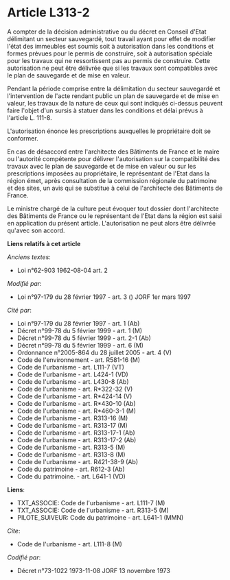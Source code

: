 # Article L313-2

A compter de la décision administrative ou du décret en Conseil d'Etat délimitant un secteur sauvegardé, tout travail ayant
pour effet de modifier l'état des immeubles est soumis soit à autorisation dans les conditions et formes prévues pour le
permis de construire, soit à autorisation spéciale pour les travaux qui ne ressortissent pas au permis de construire. Cette
autorisation ne peut être délivrée que si les travaux sont compatibles avec le plan de sauvegarde et de mise en valeur.

Pendant la période comprise entre la délimitation du secteur sauvegardé et l'intervention de l'acte rendant public un plan de
sauvegarde et de mise en valeur, les travaux de la nature de ceux qui sont indiqués ci-dessus peuvent faire l'objet d'un
sursis à statuer dans les conditions et délai prévus à l'article L. 111-8.

L'autorisation énonce les prescriptions auxquelles le propriétaire doit se conformer.

En cas de désaccord entre l'architecte des Bâtiments de France et le maire ou l'autorité compétente pour délivrer
l'autorisation sur la compatibilité des travaux avec le plan de sauvegarde et de mise en valeur ou sur les prescriptions
imposées au propriétaire, le représentant de l'Etat dans la région émet, après consultation de la commission régionale du
patrimoine et des sites, un avis qui se substitue à celui de l'architecte des Bâtiments de France.

Le ministre chargé de la culture peut évoquer tout dossier dont l'architecte des Bâtiments de France ou le représentant de
l'Etat dans la région est saisi en application du présent article. L'autorisation ne peut alors être délivrée qu'avec son
accord.

**Liens relatifs à cet article**

_Anciens textes_:

  - Loi n°62-903 1962-08-04 art. 2

_Modifié par_:

  - Loi n°97-179 du 28 février 1997 - art. 3 () JORF 1er mars 1997

_Cité par_:

  - Loi n°97-179 du 28 février 1997 - art. 1 (Ab)
  - Décret n°99-78 du 5 février 1999 - art. 1 (M)
  - Décret n°99-78 du 5 février 1999 - art. 2-1 (Ab)
  - Décret n°99-78 du 5 février 1999 - art. 6 (M)
  - Ordonnance n°2005-864 du 28 juillet 2005 - art. 4 (V)
  - Code de l'environnement - art. R581-16 (M)
  - Code de l'urbanisme - art. L111-7 (VT)
  - Code de l'urbanisme - art. L424-1 (VD)
  - Code de l'urbanisme - art. L430-8 (Ab)
  - Code de l'urbanisme - art. R*322-32 (V)
  - Code de l'urbanisme - art. R*424-14 (V)
  - Code de l'urbanisme - art. R*430-10 (Ab)
  - Code de l'urbanisme - art. R*460-3-1 (M)
  - Code de l'urbanisme - art. R313-16 (M)
  - Code de l'urbanisme - art. R313-17 (M)
  - Code de l'urbanisme - art. R313-17-1 (Ab)
  - Code de l'urbanisme - art. R313-17-2 (Ab)
  - Code de l'urbanisme - art. R313-5 (M)
  - Code de l'urbanisme - art. R313-8 (M)
  - Code de l'urbanisme - art. R421-38-9 (Ab)
  - Code du patrimoine - art. R612-3 (Ab)
  - Code du patrimoine. - art. L641-1 (VD)

**Liens**:

  - TXT_ASSOCIE: Code de l'urbanisme - art. L111-7 (M)
  - TXT_ASSOCIE: Code de l'urbanisme - art. R313-5 (M)
  - PILOTE_SUIVEUR: Code du patrimoine - art. L641-1 (MMN)

_Cite_:

  - Code de l'urbanisme - art. L111-8 (M)

_Codifié par_:

  - Décret n°73-1022 1973-11-08 JORF 13 novembre 1973
